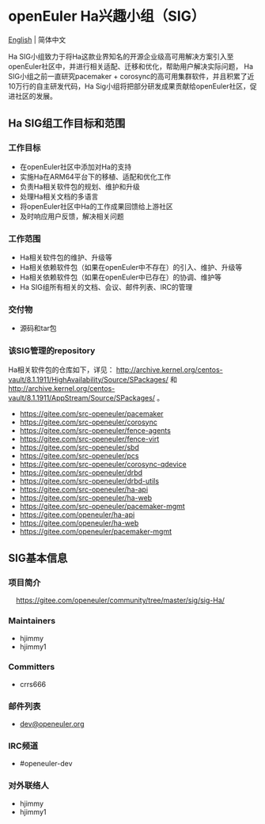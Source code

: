 # openEuler Ha兴趣小组（SIG）
[English](./sig-Ha.md) | 简体中文

Ha SIG小组致力于将Ha这款业界知名的开源企业级高可用解决方案引入至openEuler社区中，并进行相关适配、迁移和优化，帮助用户解决实际问题， Ha SIG小组之前一直研究pacemaker + corosync的高可用集群软件，并且积累了近10万行的自主研发代码，Ha Sig小组将把部分研发成果贡献给openEuler社区，促进社区的发展。


## Ha SIG组工作目标和范围

### 工作目标

- 在openEuler社区中添加对Ha的支持
- 实施Ha在ARM64平台下的移植、适配和优化工作
- 负责Ha相关软件包的规划、维护和升级
- 处理Ha相关文档的多语言
- 将openEuler社区中Ha的工作成果回馈给上游社区
- 及时响应用户反馈，解决相关问题


### 工作范围

- Ha相关软件包的维护、升级等
- Ha相关依赖软件包（如果在openEuler中不存在）的引入、维护、升级等
- Ha相关依赖软件包（如果在openEuler中已存在）的协调、维护等
- Ha SIG组所有相关的文档、会议、邮件列表、IRC的管理


### 交付物

- 源码和tar包


### 该SIG管理的repository

Ha相关软件包的仓库如下，详见： http://archive.kernel.org/centos-vault/8.1.1911/HighAvailability/Source/SPackages/ 和 http://archive.kernel.org/centos-vault/8.1.1911/AppStream/Source/SPackages/ 。

- https://gitee.com/src-openeuler/pacemaker
- https://gitee.com/src-openeuler/corosync
- https://gitee.com/src-openeuler/fence-agents
- https://gitee.com/src-openeuler/fence-virt
- https://gitee.com/src-openeuler/sbd
- https://gitee.com/src-openeuler/pcs
- https://gitee.com/src-openeuler/corosync-qdevice
- https://gitee.com/src-openeuler/drbd
- https://gitee.com/src-openeuler/drbd-utils
- https://gitee.com/src-openeuler/ha-api
- https://gitee.com/src-openeuler/ha-web
- https://gitee.com/src-openeuler/pacemaker-mgmt
- https://gitee.com/openeuler/ha-api
- https://gitee.com/openeuler/ha-web
- https://gitee.com/openeuler/pacemaker-mgmt

## SIG基本信息

### 项目简介
    https://gitee.com/openeuler/community/tree/master/sig/sig-Ha/

### Maintainers
- hjimmy
- hjimmy1

### Committers
- crrs666

### 邮件列表
- dev@openeuler.org

### IRC频道
- #openeuler-dev

### 对外联络人
- hjimmy
- hjimmy1
